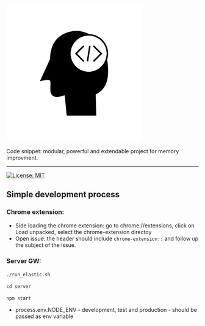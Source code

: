 <img alt="CodeSnippet" src="logo.png" width="356px">

Code snippet: modular, powerful and extendable project for memory improvment.

* * *
[![License: MIT](https://img.shields.io/badge/License-MIT-yellow.svg)](https://opensource.org/licenses/MIT)


## Simple development process

### Chrome extension:

* Side loading the chrome extension: go to chrome://extensions, click on Load unpacked, select the chrome-extension directoy
* Open issue: the header should include `chrome-extension::` and follow up the subject of the issue.

### Server GW:

`./run_elastic.sh`

`cd server`

`npm start`

* process.env.NODE_ENV  - development, test and production - should be passed as env variable

